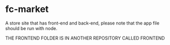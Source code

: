 # fc-market
A store site that has front-end and back-end, please note that the app file should be run with node.

THE FRONTEND FOLDER IS IN ANOTHER REPOSITORY CALLED FRONTEND
